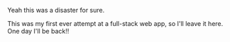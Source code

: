 Yeah this was a disaster for sure. 

This was my first ever attempt at a full-stack web app, so I'll leave it here. One day I'll be back!!
